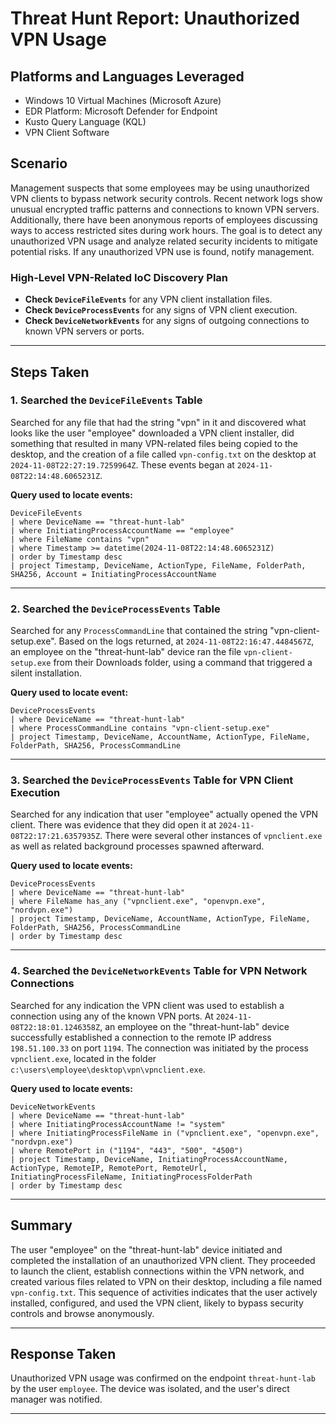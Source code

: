 # Threat Hunt Report: Unauthorized VPN Usage

## Platforms and Languages Leveraged
- Windows 10 Virtual Machines (Microsoft Azure)
- EDR Platform: Microsoft Defender for Endpoint
- Kusto Query Language (KQL)
- VPN Client Software

## Scenario

Management suspects that some employees may be using unauthorized VPN clients to bypass network security controls. Recent network logs show unusual encrypted traffic patterns and connections to known VPN servers. Additionally, there have been anonymous reports of employees discussing ways to access restricted sites during work hours. The goal is to detect any unauthorized VPN usage and analyze related security incidents to mitigate potential risks. If any unauthorized VPN use is found, notify management.

### High-Level VPN-Related IoC Discovery Plan

- **Check `DeviceFileEvents`** for any VPN client installation files.
- **Check `DeviceProcessEvents`** for any signs of VPN client execution.
- **Check `DeviceNetworkEvents`** for any signs of outgoing connections to known VPN servers or ports.

---

## Steps Taken

### 1. Searched the `DeviceFileEvents` Table

Searched for any file that had the string "vpn" in it and discovered what looks like the user "employee" downloaded a VPN client installer, did something that resulted in many VPN-related files being copied to the desktop, and the creation of a file called `vpn-config.txt` on the desktop at `2024-11-08T22:27:19.7259964Z`. These events began at `2024-11-08T22:14:48.6065231Z`.

**Query used to locate events:**

```kql
DeviceFileEvents  
| where DeviceName == "threat-hunt-lab"  
| where InitiatingProcessAccountName == "employee"  
| where FileName contains "vpn"  
| where Timestamp >= datetime(2024-11-08T22:14:48.6065231Z)  
| order by Timestamp desc  
| project Timestamp, DeviceName, ActionType, FileName, FolderPath, SHA256, Account = InitiatingProcessAccountName
```

---

### 2. Searched the `DeviceProcessEvents` Table

Searched for any `ProcessCommandLine` that contained the string "vpn-client-setup.exe". Based on the logs returned, at `2024-11-08T22:16:47.4484567Z`, an employee on the "threat-hunt-lab" device ran the file `vpn-client-setup.exe` from their Downloads folder, using a command that triggered a silent installation.

**Query used to locate event:**

```kql
DeviceProcessEvents  
| where DeviceName == "threat-hunt-lab"  
| where ProcessCommandLine contains "vpn-client-setup.exe"  
| project Timestamp, DeviceName, AccountName, ActionType, FileName, FolderPath, SHA256, ProcessCommandLine
```

---

### 3. Searched the `DeviceProcessEvents` Table for VPN Client Execution

Searched for any indication that user "employee" actually opened the VPN client. There was evidence that they did open it at `2024-11-08T22:17:21.6357935Z`. There were several other instances of `vpnclient.exe` as well as related background processes spawned afterward.

**Query used to locate events:**

```kql
DeviceProcessEvents  
| where DeviceName == "threat-hunt-lab"  
| where FileName has_any ("vpnclient.exe", "openvpn.exe", "nordvpn.exe")  
| project Timestamp, DeviceName, AccountName, ActionType, FileName, FolderPath, SHA256, ProcessCommandLine  
| order by Timestamp desc
```

---

### 4. Searched the `DeviceNetworkEvents` Table for VPN Network Connections

Searched for any indication the VPN client was used to establish a connection using any of the known VPN ports. At `2024-11-08T22:18:01.1246358Z`, an employee on the "threat-hunt-lab" device successfully established a connection to the remote IP address `198.51.100.33` on port `1194`. The connection was initiated by the process `vpnclient.exe`, located in the folder `c:\users\employee\desktop\vpn\vpnclient.exe`.

**Query used to locate events:**

```kql
DeviceNetworkEvents  
| where DeviceName == "threat-hunt-lab"  
| where InitiatingProcessAccountName != "system"  
| where InitiatingProcessFileName in ("vpnclient.exe", "openvpn.exe", "nordvpn.exe")  
| where RemotePort in ("1194", "443", "500", "4500")  
| project Timestamp, DeviceName, InitiatingProcessAccountName, ActionType, RemoteIP, RemotePort, RemoteUrl, InitiatingProcessFileName, InitiatingProcessFolderPath  
| order by Timestamp desc
```

---

## Summary

The user "employee" on the "threat-hunt-lab" device initiated and completed the installation of an unauthorized VPN client. They proceeded to launch the client, establish connections within the VPN network, and created various files related to VPN on their desktop, including a file named `vpn-config.txt`. This sequence of activities indicates that the user actively installed, configured, and used the VPN client, likely to bypass security controls and browse anonymously.

---

## Response Taken

Unauthorized VPN usage was confirmed on the endpoint `threat-hunt-lab` by the user `employee`. The device was isolated, and the user's direct manager was notified.

---


